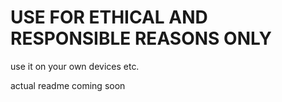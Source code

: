 # USE FOR ETHICAL AND RESPONSIBLE REASONS ONLY
use it on your own devices etc.

actual readme coming soon
